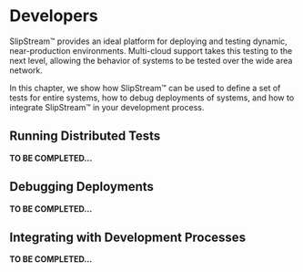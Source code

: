 
# Developers

SlipStream™ provides an ideal platform for deploying and testing
dynamic, near-production environments.  Multi-cloud support takes this
testing to the next level, allowing the behavior of systems to be
tested over the wide area network.

In this chapter, we show how SlipStream™ can be used to define a set
of tests for entire systems, how to debug deployments of systems, and
how to integrate SlipStream™ in your development process.

## Running Distributed Tests

**TO BE COMPLETED...**

## Debugging Deployments

**TO BE COMPLETED...**

## Integrating with Development Processes

**TO BE COMPLETED...**

